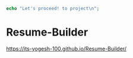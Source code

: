 <html>
  
   ```php
echo "Let's proceed! to project\n";
```
  <head>
    
   <meta charset="UTF-8">
   <meta name="description" content="RESUME Builder is a web based project that helps user to generate their Resume in minutes. This project will provide user to 
                                    choose various templates and provide functionality to user.">
  <meta name="keywords" content="Resume Builder,CV-Generator,HTML, CSS, JavaScript">
  <meta name="author" content=" YO YOGESH KAUSHIK">
  <meta name="robots" content = "INDEX,FOLLOW">
    

  <meta name="viewport" content="width=device-width, initial-scale=1.0"/>
    
    
    
    
  </head>

# Resume-Builder
https://its-yogesh-100.github.io/Resume-Builder/



</html>

